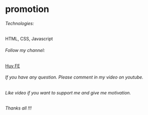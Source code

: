 # promotion
###### Technologies: 
HTML, CSS, Javascript
###### Follow my channel: 
[Huy FE](https://www.youtube.com/channel/UCC9y0ezePwQHINCyIvQn0WA)
###### If you have any question. Please comment in my video on youtube.
###### Like video if you want to support me and give me motivation.
###### Thanks all !!!

